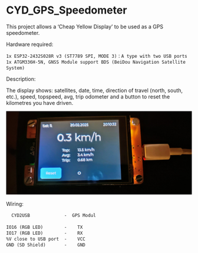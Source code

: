 # CYD_GPS_Speedometer
This project allows a ‘Cheap Yellow Display’ to be used as a GPS speedometer.

Hardware required:
```
1x ESP32-2432S028R v3 (ST7789 SPI, MODE 3)：A type with two USB ports 
1x ATGM336H-5N, GNSS Module support BDS (BeiDou Navigation Satellite System)
```
Description:

The display shows: satellites, date, time, direction of travel (north, south, etc.), speed, topspeed, avg, trip odometer and a button to reset the kilometres you have driven.


![PictureScreen](https://github.com/stevedee78/CYD_GPS_Speedometer/blob/main/Bilder/Version2.jpg)

Wiring:
```
  CYD2USB             -  GPS Modul

IO16 (RGB LED)        -    TX
IO17 (RGB LED)        -    RX
%V close to USB port  -    VCC
GND (SD Shield)       -    GND 

```
